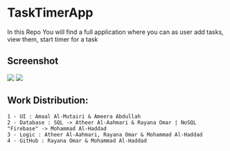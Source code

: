 # TaskTimerApp

In this Repo You will find a full application where you can as user add tasks, view them, start timer for a task

## Screenshot

<img src="https://www.dropbox.com/s/ngr6st1c2ilekxs/1.png">
<img src="https://www.dropbox.com/s/yev673dbao4y618/2.png">

## Work Distribution:
    1 - UI : Amaal Al-Mutairi & Ameera Abdullah
    2 - Database : SQL -> Atheer Al-Aahmari & Rayana Omar | NoSQL "Firebase" -> Mohammad Al-Haddad
    3 - Logic : Atheer Al-Aahmari, Rayana Omar & Mohammad Al-Haddad
    4 - GitHub : Rayana Omar & Mohammad Al-Haddad